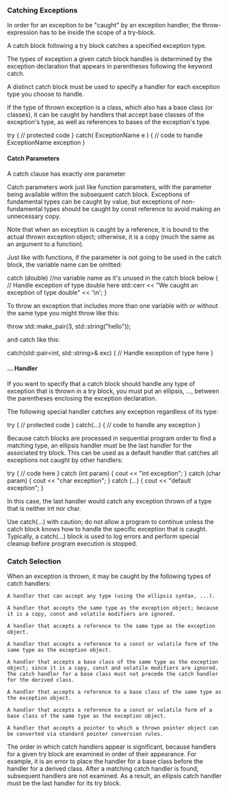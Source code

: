 ### Catching Exceptions
In order for an exception to be "caught" by an exception handler, the throw-expression has to be inside the scope of a try-block.

A catch block following a try block catches a specified exception type.

The types of exception a given catch block handles is determined by the exception declaration that appears in parentheses following the keyword catch.

A distinct catch block must be used to specify a handler for each exception type you choose to handle.

If the type of thrown exception is a class, which also has a base class (or classes), it can be caught by handlers that accept base classes of the exception's type, as well as references to bases of the exception's type.

  try
  {
     // protected code
  }
  catch( ExceptionName e )
  {
    // code to handle ExceptionName exception
  }




#### Catch Parameters
A catch clause has exactly one parameter

Catch parameters work just like function parameters, with the parameter being available within the subsequent catch block. Exceptions of fundamental types can be caught by value, but exceptions of non-fundamental types should be caught by const reference to avoid making an unnecessary copy.

Note that when an exception is caught by a reference, it is bound to the actual thrown exception object; otherwise, it is a copy (much the same as an argument to a function).

Just like with functions, if the parameter is not going to be used in the catch block, the variable name can be omitted:

  catch (double) //no variable name as it's unused in the catch block below
  {
    // Handle exception of type double here
    std::cerr << "We caught an exception of type double" << '\n';
  }

To throw an exception that includes more than one variable with or without the same type you might throw like this:

 throw std::make_pair(3, std::string("hello"));

and catch like this:

  catch(std::pair<int, std::string>& exc)
  {
    // Handle exception of type here
  }



#### ... Handler

If you want to specify that a catch block should handle any type of exception that is thrown in a try block, you must put an ellipsis, ..., between the parentheses enclosing the exception declaration.

The following special handler catches any exception regardless of its type:

  try
  {
     // protected code
  }
  catch(...)
  {
    // code to handle any exception
  }

Because catch blocks are processed in sequential program order to find a matching type, an ellipsis handler must be the last handler for the associated try block. This can be used as a default handler that catches all exceptions not caught by other handlers:

  try {
    // code here
  }
  catch (int param) { cout << "int exception"; }
  catch (char param) { cout << "char exception"; }
  catch (...) { cout << "default exception"; }

In this case, the last handler would catch any exception thrown of a type that is neither int nor char.

Use catch(...) with caution; do not allow a program to continue unless the catch block knows how to handle the specific exception that is caught. Typically, a catch(...) block is used to log errors and perform special cleanup before program execution is stopped.



### Catch Selection

When an exception is thrown, it may be caught by the following types of catch handlers:

    A handler that can accept any type (using the ellipsis syntax, ...).

    A handler that accepts the same type as the exception object; because it is a copy, const and volatile modifiers are ignored.

    A handler that accepts a reference to the same type as the exception object.

    A handler that accepts a reference to a const or volatile form of the same type as the exception object.

    A handler that accepts a base class of the same type as the exception object; since it is a copy, const and volatile modifiers are ignored. The catch handler for a base class must not precede the catch handler for the derived class.

    A handler that accepts a reference to a base class of the same type as the exception object.

    A handler that accepts a reference to a const or volatile form of a base class of the same type as the exception object.

    A handler that accepts a pointer to which a thrown pointer object can be converted via standard pointer conversion rules.

The order in which catch handlers appear is significant, because handlers for a given try block are examined in order of their appearance. For example, it is an error to place the handler for a base class before the handler for a derived class. After a matching catch handler is found, subsequent handlers are not examined. As a result, an ellipsis catch handler must be the last handler for its try block.
